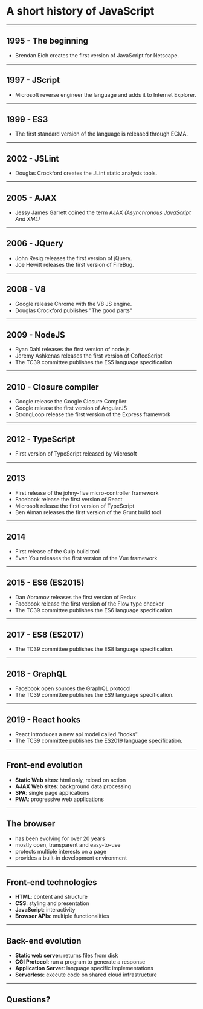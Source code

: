 # A short history of JavaScript
---

## 1995 - The beginning

- Brendan Eich creates the first version of JavaScript for Netscape.
---

## 1997 - JScript

- Microsoft reverse engineer the language and adds it to Internet Explorer.
---

## 1999 - ES3

- The first standard version of the language is released through ECMA.
---

## 2002 - JSLint

- Douglas Crockford creates the JLint static analysis tools.
---

## 2005 - AJAX

- Jessy James Garrett coined the term AJAX
  _(Asynchronous JavaScript And XML)_
---

## 2006 - JQuery

- John Resig releases the first version of jQuery.
- Joe Hewitt releases the first version of FireBug.
---

## 2008 - V8

- Google release Chrome with the V8 JS engine.
- Douglas Crockford publishes "The good parts"
---

## 2009 - NodeJS

- Ryan Dahl releases the first version of node.js
- Jeremy Ashkenas releases the first version of CoffeeScript
- The TC39 committee publishes the ES5 language specification
---

## 2010 - Closure compiler

- Google release the Google Closure Compiler
- Google release the first version of AngularJS
- StrongLoop release the first version of the Express framework
---

## 2012 - TypeScript

- First version of TypeScript released by Microsoft
---

## 2013

- First release of the johny-five micro-controller framework
- Facebook release the first version of React
- Microsoft release the first version of TypeScript
- Ben Alman releases the first version of the Grunt build tool
---

## 2014

- First release of the Gulp build tool
- Evan You releases the first version of the Vue framework
---

## 2015 - ES6 (ES2015)

- Dan Abramov releases the first version of Redux
- Facebook release the first version of the Flow type checker
- The TC39 committee publishes the ES6 language specification.
---

## 2017 - ES8 (ES2017)

- The TC39 committee publishes the ES8 language specification.
---

## 2018 - GraphQL

- Facebook open sources the GraphQL protocol
- The TC39 committee publishes the ES9 language specification.
---

## 2019 - React hooks

- React introduces a new api model called "hooks".
- The TC39 committee publishes the ES2019 language specification.
---

## Front-end evolution

- **Static Web sites**: html only, reload on action
- **AJAX Web sites**: background data processing
- **SPA**: single page applications
- **PWA**: progressive web applications
---

## The browser

- has been evolving for over 20 years
- mostly open, transparent and easy-to-use
- protects multiple interests on a page
- provides a built-in development environment
---

## Front-end technologies

- **HTML**: content and structure
- **CSS**: styling and presentation
- **JavaScript**: interactivity
- **Browser APIs**: multiple functionalities
---

## Back-end evolution

- **Static web server**: returns files from disk
- **CGI Protocol**: run a program to generate a response
- **Application Server**: language specific implementations
- **Serverless**: execute code on shared cloud infrastructure
---

## Questions?
